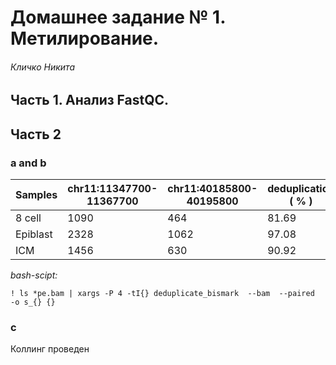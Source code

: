 # Домашнее задание № 1. Метилирование. 

###### Кличко Никита 

## Часть 1. Анализ FastQC.

## Часть 2 

### a and b

| Samples | chr11:11347700-11367700| chr11:40185800-40195800 | deduplication ( % ) |  
--- | --- | --- | ---  
8 cell | 1090	 | 464 | 81.69 |  
Epiblast | 2328 | 1062 | 97.08 |  
ICM | 1456 | 630	 | 90.92 | 

*bash-scipt:*
```
! ls *pe.bam | xargs -P 4 -tI{} deduplicate_bismark  --bam  --paired  -o s_{} {} 
```

### c 
Коллинг проведен
